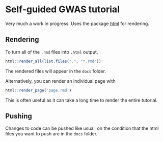 # Self-guided GWAS tutorial

Very much a work in progress. Uses the package [html](https://github.com/pbreheny/html) for rendering.

## Rendering

To turn all of the `.rmd` files into `.html` output, 

```r
html::render_all(list.files(".", "*.rmd"))'
```

The rendered files will appear in the `docs` folder.

Alternatively, you can render an individual page with

```r
html::render_page('page.rmd')
```

This is often useful as it can take a long time to render the entire tutorial.

## Pushing

Changes to code can be pushed like usual, on the condition that the html files you want to push are in the `docs` folder. 
